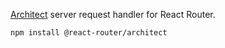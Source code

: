 [Architect](https://arc.codes) server request handler for React Router.

```bash
npm install @react-router/architect
```
